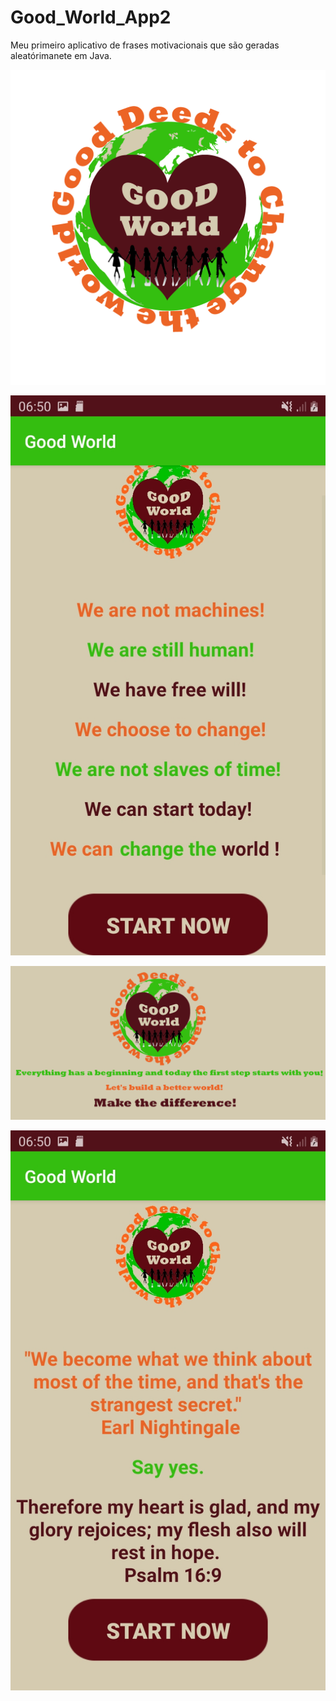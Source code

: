 # Good_World_App2


Meu primeiro aplicativo de frases motivacionais que são geradas aleatórimanete em Java.



![inicaial](https://github.com/marquesLeomar/Good_World_App2/blob/master/bom%20Mundo.png)


![inicaial](https://github.com/marquesLeomar/Good_World_App2/blob/master/Screenshot_20200725-065053_Good%20World.jpg)



![inicaial](https://github.com/marquesLeomar/Good_World_App2/blob/master/GWG.png)



![inicaial](https://github.com/marquesLeomar/Good_World_App2/blob/master/Screenshot_20200725-065044_Good%20World.jpg) 

